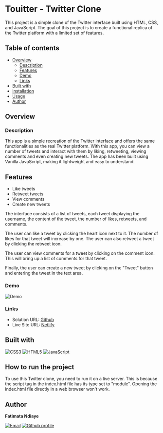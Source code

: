 # Touitter - Twitter Clone
This project is a simple clone of the Twitter interface built using HTML, CSS, and JavaScript. The goal of this project is to create a functional replica of the Twitter platform with a limited set of features.

## Table of contents
- [Overview](#overview)
  - [Description](#description)
  - [Features](#features)
  - [Demo](#demo)
  - [Links](#links)
- [Built with](#built-with)
- [Installation](#installation)
- [Usage](#usage)
- [Author](#author)
## Overview
### Description
This app is a simple recreation of the Twitter interface and offers the same functionalities as the real Twitter platform. With this app, you can view a number of tweets and interact with them by liking, retweeting, viewing comments and even creating new tweets. The app has been built using Vanilla JavaScript, making it lightweight and easy to understand.

## Features 
- Like tweets
- Retweet tweets
- View comments
- Create new tweets

The interface consists of a list of tweets, each tweet displaying the username, the content of the tweet, the number of likes, retweets, and comments.

The user can like a tweet by clicking the heart icon next to it. The number of likes for that tweet will increase by one. The user can also retweet a tweet by clicking the retweet icon. 

The user can view comments for a tweet by clicking on the comment icon. This will bring up a list of comments for that tweet. 

Finally, the user can create a new tweet by clicking on the "Tweet" button and entering the tweet in the text area.
### Demo
![Demo](images/Touitter.gif)

### Links

- Solution URL: [Github](https://github.com/fatima-xs/touitter-app)
- Live Site URL: [Netlify](https://touitter-fatima.netlify.app/)

## Built with
![CSS3](https://img.shields.io/badge/css3-%231572B6.svg?style=flat&logo=css3&logoColor=white) 
![HTML5](https://img.shields.io/badge/html5-%23E34F26.svg?style=flat&logo=html5&logoColor=white) 
![JavaScript](https://img.shields.io/badge/javascript-%23323330.svg?style=flat&logo=javascript&logoColor=%23F7DF1E) 

## How to run the project
To use this Twitter clone, you need to run it on a live server. This is because the script tag in the index.html file has its type set to "module". Opening the index.html file directly in a web browser won't work. 
    
## Author
**Fatimata Ndiaye**

[![Email](https://img.shields.io/badge/-Gmail-c14438?style=flat&logo=Gmail&logoColor=white)](mailto:fatimanndiaye@gmail.com)
[![Github profile](https://img.shields.io/badge/-Github-343a40?style=flat&logo=github&logoColor=white)](https://github.com/fatima-xs)








